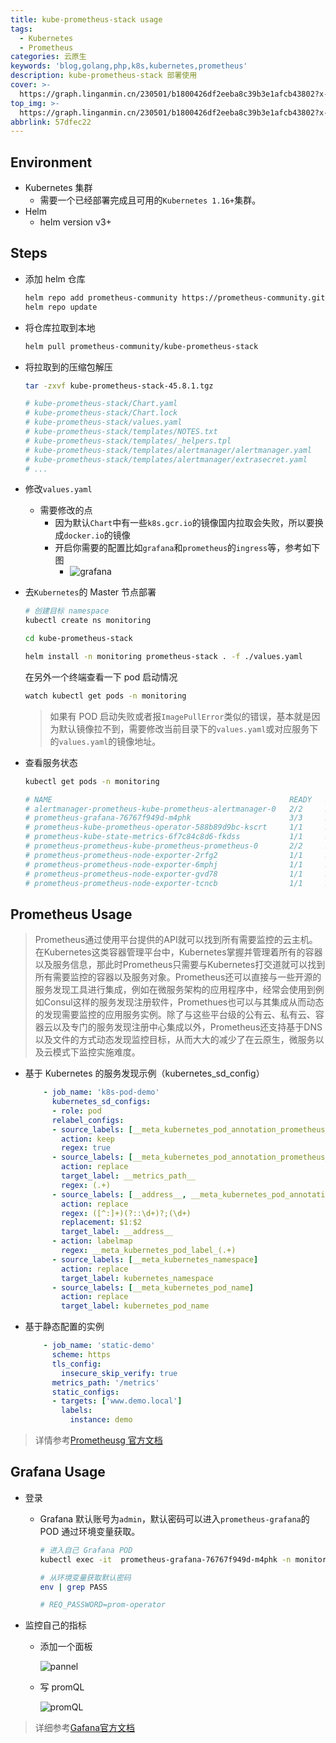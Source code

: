 ```yaml
---
title: kube-prometheus-stack usage
tags:
  - Kubernetes
  - Prometheus
categories: 云原生
keywords: 'blog,golang,php,k8s,kubernetes,prometheus'
description: kube-prometheus-stack 部署使用
cover: >-
  https://graph.linganmin.cn/230501/b1800426df2eeba8c39b3e1afcb43802?x-oss-process=image/format,webp/quality,q_10
top_img: >-
  https://graph.linganmin.cn/230501/b1800426df2eeba8c39b3e1afcb43802?x-oss-process=image/format,webp/quality,q_10
abbrlink: 57dfec22
---
```


## Environment

- Kubernetes 集群
  - 需要一个已经部署完成且可用的`Kubernetes 1.16+`集群。
- Helm
  - helm version v3+

## Steps

- 添加 helm 仓库

  ```bash
  helm repo add prometheus-community https://prometheus-community.github.io/helm-charts
  helm repo update
  ```

- 将仓库拉取到本地

  ```bash
  helm pull prometheus-community/kube-prometheus-stack
  ```

- 将拉取到的压缩包解压

  ```bash
  tar -zxvf kube-prometheus-stack-45.8.1.tgz 
  
  # kube-prometheus-stack/Chart.yaml
  # kube-prometheus-stack/Chart.lock
  # kube-prometheus-stack/values.yaml
  # kube-prometheus-stack/templates/NOTES.txt
  # kube-prometheus-stack/templates/_helpers.tpl
  # kube-prometheus-stack/templates/alertmanager/alertmanager.yaml
  # kube-prometheus-stack/templates/alertmanager/extrasecret.yaml
  # ...
  ```

- 修改`values.yaml`
  - 需要修改的点
    - 因为默认`Chart`中有一些`k8s.gcr.io`的镜像国内拉取会失败，所以要换成`docker.io`的镜像
    - 开启你需要的配置比如`grafana`和`prometheus`的`ingress`等，参考如下图
      - ![grafana](https://graph.linganmin.cn/230430/9177626d299b676416087770a842706d?x-oss-process=image/format,webp/quality,q_60)

- 去`Kubernetes`的 Master 节点部署

  ```bash
  # 创建目标 namespace
  kubectl create ns monitoring

  cd kube-prometheus-stack

  helm install -n monitoring prometheus-stack . -f ./values.yaml

  ```

  在另外一个终端查看一下 pod 启动情况

  ```bash
  watch kubectl get pods -n monitoring
  ```

  > 如果有 POD 启动失败或者报`ImagePullError`类似的错误，基本就是因为默认镜像拉不到，需要修改当前目录下的`values.yaml`或对应服务下的`values.yaml`的镜像地址。

- 查看服务状态

  ```bash
  kubectl get pods -n monitoring
  
  # NAME                                                     READY   STATUS    RESTARTS        AGE
  # alertmanager-prometheus-kube-prometheus-alertmanager-0   2/2     Running   1 (2d13h ago)   2d13h
  # prometheus-grafana-76767f949d-m4phk                      3/3     Running   0               4d1h
  # prometheus-kube-prometheus-operator-588b89d9bc-kscrt     1/1     Running   0               6d1h
  # prometheus-kube-state-metrics-6f7c84c8d6-fkdss           1/1     Running   0               6d1h
  # prometheus-prometheus-kube-prometheus-prometheus-0       2/2     Running   0               43h
  # prometheus-prometheus-node-exporter-2rfg2                1/1     Running   0               6d1h
  # prometheus-prometheus-node-exporter-6mphj                1/1     Running   0               6d1h
  # prometheus-prometheus-node-exporter-gvd78                1/1     Running   0               6d1h
  # prometheus-prometheus-node-exporter-tcncb                1/1     Running   0               6d1h

  ```

## Prometheus Usage

> Prometheus通过使用平台提供的API就可以找到所有需要监控的云主机。在Kubernetes这类容器管理平台中，Kubernetes掌握并管理着所有的容器以及服务信息，那此时Prometheus只需要与Kubernetes打交道就可以找到所有需要监控的容器以及服务对象。Prometheus还可以直接与一些开源的服务发现工具进行集成，例如在微服务架构的应用程序中，经常会使用到例如Consul这样的服务发现注册软件，Promethues也可以与其集成从而动态的发现需要监控的应用服务实例。除了与这些平台级的公有云、私有云、容器云以及专门的服务发现注册中心集成以外，Prometheus还支持基于DNS以及文件的方式动态发现监控目标，从而大大的减少了在云原生，微服务以及云模式下监控实施难度。

- 基于 Kubernetes 的服务发现示例（kubernetes_sd_config）
  
  ```yaml
      - job_name: 'k8s-pod-demo'
        kubernetes_sd_configs:
        - role: pod
        relabel_configs:
        - source_labels: [__meta_kubernetes_pod_annotation_prometheus_io_scrape]
          action: keep
          regex: true
        - source_labels: [__meta_kubernetes_pod_annotation_prometheus_io_path]
          action: replace
          target_label: __metrics_path__
          regex: (.+)
        - source_labels: [__address__, __meta_kubernetes_pod_annotation_prometheus_io_port]
          action: replace
          regex: ([^:]+)(?::\d+)?;(\d+)
          replacement: $1:$2
          target_label: __address__
        - action: labelmap
          regex: __meta_kubernetes_pod_label_(.+)
        - source_labels: [__meta_kubernetes_namespace]
          action: replace
          target_label: kubernetes_namespace
        - source_labels: [__meta_kubernetes_pod_name]
          action: replace
          target_label: kubernetes_pod_name
  ```

- 基于静态配置的实例

  ```yaml
      - job_name: 'static-demo'
        scheme: https
        tls_config:
          insecure_skip_verify: true
        metrics_path: '/metrics'
        static_configs:
        - targets: ['www.demo.local']
          labels:
            instance: demo
  ```

> 详情参考[Prometheusg 官方文档](https://prometheus.io/docs/prometheus/latest/getting_started/)

## Grafana Usage

- 登录
  - Grafana 默认账号为`admin`，默认密码可以进入`prometheus-grafana`的 POD 通过环境变量获取。

    ```bash
    # 进入自己 Grafana POD 
    kubectl exec -it  prometheus-grafana-76767f949d-m4phk -n monitoring  -- sh

    # 从环境变量获取默认密码
    env | grep PASS

    # REQ_PASSWORD=prom-operator

    ```

- 监控自己的指标
  - 添加一个面板
  
    ![pannel](https://graph.linganmin.cn/230501/45f46be8315d73acb9db1322cc639c9d?x-oss-process=image/format,webp/quality,q_60)

  - 写 promQL

    ![promQL](https://graph.linganmin.cn/230501/a70a6fc907183105b8f247267765900d?x-oss-process=image/format,webp/quality,q_60)


> 详细参考[Gafana官方文档](https://grafana.com/docs/grafana/latest/dashboards/use-dashboards/)
